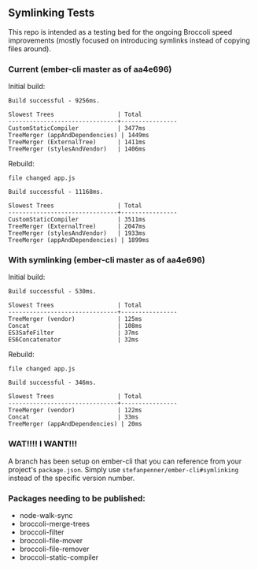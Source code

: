 ## Symlinking Tests

This repo is intended as a testing bed for the ongoing Broccoli speed improvements (mostly focused
on introducing symlinks instead of copying files around).

### Current (ember-cli master as of aa4e696)

Initial build:

```
Build successful - 9256ms.

Slowest Trees                  | Total
-------------------------------+----------------
CustomStaticCompiler           | 3477ms
TreeMerger (appAndDependencies) | 1449ms
TreeMerger (ExternalTree)      | 1411ms
TreeMerger (stylesAndVendor)   | 1406ms
```

Rebuild:

```
file changed app.js

Build successful - 11168ms.

Slowest Trees                  | Total
-------------------------------+----------------
CustomStaticCompiler           | 3511ms
TreeMerger (ExternalTree)      | 2047ms
TreeMerger (stylesAndVendor)   | 1933ms
TreeMerger (appAndDependencies) | 1899ms
```

### With symlinking (ember-cli master as of aa4e696)

Initial build:

```
Build successful - 530ms.

Slowest Trees                  | Total
-------------------------------+----------------
TreeMerger (vendor)            | 125ms
Concat                         | 108ms
ES3SafeFilter                  | 37ms
ES6Concatenator                | 32ms
```

Rebuild:

```
file changed app.js

Build successful - 346ms.

Slowest Trees                  | Total
-------------------------------+----------------
TreeMerger (vendor)            | 122ms
Concat                         | 33ms
TreeMerger (appAndDependencies) | 20ms
```

### WAT!!!! I WANT!!!

A branch has been setup on ember-cli that you can reference from your project's
`package.json`. Simply use `stefanpenner/ember-cli#symlinking` instead of the specific
version number.

### Packages needing to be published:

* node-walk-sync
* broccoli-merge-trees
* broccoli-filter
* broccoli-file-mover
* broccoli-file-remover
* broccoli-static-compiler
